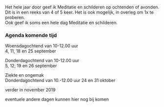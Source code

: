 Het hele jaar door geef ik Meditatie en schilderen op ochtenden of avonden. Dit is in een reeks van 4 of 5 keer.
Het is ook mogelijk, in overleg  om 1x te proberen.  
Ook geef ik soms een hele dag Meditatie en schilderen.


### Agenda komende tijd

Woensdagochtend van 10-12.00 uur  
4, 11, 18 en 25 september

Donderdagochtend van 10-12.00 uur  
5, 12, 19 en 26 september  

Ziekte en ongemak  
Donderdagochtend van 10.-12.00 uur
24 en 31 oktober

 
verder  in november  2019  
   
 eventuele andere dagen kunnen hier nog bij komen


